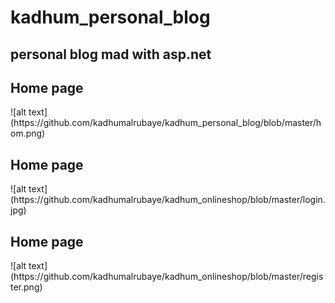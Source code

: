 # kadhum_personal_blog 

<h2>personal blog mad with asp.net</h2>

<h2>Home page</h2>
![alt text](https://github.com/kadhumalrubaye/kadhum_personal_blog/blob/master/hom.png)

<h2>Home page</h2>
![alt text](https://github.com/kadhumalrubaye/kadhum_onlineshop/blob/master/login.jpg)

<h2>Home page</h2>
![alt text](https://github.com/kadhumalrubaye/kadhum_onlineshop/blob/master/register.png)
